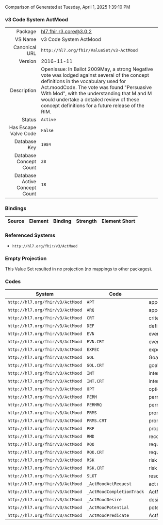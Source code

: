Comparison of 
Generated at Tuesday, April 1, 2025 1:39:10 PM

### v3 Code System ActMood

|      |     |
| ---: | --- |
| Package | hl7.fhir.r3.core@3.0.2 |
| VS Name | v3 Code System ActMood |
| Canonical URL | `http://hl7.org/fhir/ValueSet/v3-ActMood` |
| Version | 2016-11-11 |
| Description | OpenIssue:  In Ballot 2009May, a strong Negative vote was lodged against several of the concept definitions in the vocabulary used for Act.moodCode. The vote was found "Persuasive With Mod", with the understanding that M and M would undertake a detailed review of these concept definitions for a future release of the RIM. |
| Status | `Active` |
| Has Escape Valve Code | `False` |
| Database Key | `1984` |
| Database Concept Count | `28` |
| Database Active Concept Count | `18` |
### Bindings

| Source | Element | Binding | Strength | Element Short |
| ------ | ------- | ------- | -------- | ------------- |

### Referenced Systems

* `http://hl7.org/fhir/v3/ActMood`
### Empty Projection

This Value Set resulted in no projection (no mappings to other packages).

### Codes

| System | Code | Display |
| ------ | ---- | ------- |
| `http://hl7.org/fhir/v3/ActMood` | `APT` | appointment |
| `http://hl7.org/fhir/v3/ActMood` | `ARQ` | appointment request |
| `http://hl7.org/fhir/v3/ActMood` | `CRT` | criterion |
| `http://hl7.org/fhir/v3/ActMood` | `DEF` | definition |
| `http://hl7.org/fhir/v3/ActMood` | `EVN` | event (occurrence) |
| `http://hl7.org/fhir/v3/ActMood` | `EVN.CRT` | event criterion |
| `http://hl7.org/fhir/v3/ActMood` | `EXPEC` | expectation |
| `http://hl7.org/fhir/v3/ActMood` | `GOL` | Goal |
| `http://hl7.org/fhir/v3/ActMood` | `GOL.CRT` | goal criterion |
| `http://hl7.org/fhir/v3/ActMood` | `INT` | intent |
| `http://hl7.org/fhir/v3/ActMood` | `INT.CRT` | intent criterion |
| `http://hl7.org/fhir/v3/ActMood` | `OPT` | option |
| `http://hl7.org/fhir/v3/ActMood` | `PERM` | permission |
| `http://hl7.org/fhir/v3/ActMood` | `PERMRQ` | permission request |
| `http://hl7.org/fhir/v3/ActMood` | `PRMS` | promise |
| `http://hl7.org/fhir/v3/ActMood` | `PRMS.CRT` | promise criterion |
| `http://hl7.org/fhir/v3/ActMood` | `PRP` | proposal |
| `http://hl7.org/fhir/v3/ActMood` | `RMD` | recommendation |
| `http://hl7.org/fhir/v3/ActMood` | `RQO` | request |
| `http://hl7.org/fhir/v3/ActMood` | `RQO.CRT` | request criterion |
| `http://hl7.org/fhir/v3/ActMood` | `RSK` | risk |
| `http://hl7.org/fhir/v3/ActMood` | `RSK.CRT` | risk criterion |
| `http://hl7.org/fhir/v3/ActMood` | `SLOT` | resource slot |
| `http://hl7.org/fhir/v3/ActMood` | `_ActMoodActRequest` | act request |
| `http://hl7.org/fhir/v3/ActMood` | `_ActMoodCompletionTrack` | ActMoodCompletionTrack |
| `http://hl7.org/fhir/v3/ActMood` | `_ActMoodDesire` | desire |
| `http://hl7.org/fhir/v3/ActMood` | `_ActMoodPotential` | potential |
| `http://hl7.org/fhir/v3/ActMood` | `_ActMoodPredicate` | ActMoodPredicate |
